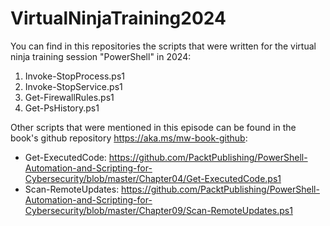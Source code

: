 # VirtualNinjaTraining2024
You can find in this repositories the scripts that were written for the virtual ninja training session "PowerShell" in 2024:
1. Invoke-StopProcess.ps1
2. Invoke-StopService.ps1
3. Get-FirewallRules.ps1
4. Get-PsHistory.ps1

Other scripts that were mentioned in this episode can be found in the book's github repository https://aka.ms/mw-book-github:
- Get-ExecutedCode: https://github.com/PacktPublishing/PowerShell-Automation-and-Scripting-for-Cybersecurity/blob/master/Chapter04/Get-ExecutedCode.ps1
- Scan-RemoteUpdates: https://github.com/PacktPublishing/PowerShell-Automation-and-Scripting-for-Cybersecurity/blob/master/Chapter09/Scan-RemoteUpdates.ps1
